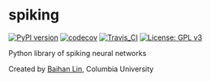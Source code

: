# spiking

[![PyPI version](https://badge.fury.io/py/spiking.svg)](https://badge.fury.io/py/spiking)  [![codecov](https://codecov.io/gh/doerlbh/spiking/branch/main/graph/badge.svg?token=)](https://codecov.io/gh/doerlbh/spiking) [![Travis_CI](https://travis-ci.com/doerlbh/spiking.svg?token=&branch=main)](https://travis-ci.com/doerlbh/spiking)  [![License: GPL v3](https://img.shields.io/badge/License-GPLv3-blue.svg)](https://www.gnu.org/licenses/gpl-3.0)

Python library of spiking neural networks

Created by [Baihan Lin](https://www.baihan.nyc), Columbia University
